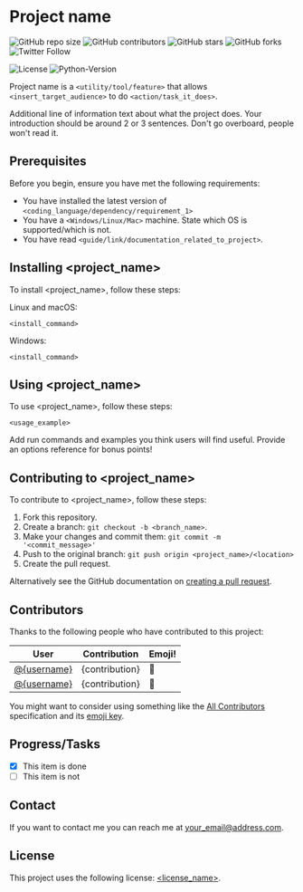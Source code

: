 # Project name

<!--- These are examples. See https://shields.io for others or to customize this set of shields. You might want to include dependencies, project status and licence info here. Logos can be found at https://simpleicons.org/ --->
![GitHub repo size](https://img.shields.io/github/repo-size/{user}/{repo}?style=plastic&logo=appveyor)
![GitHub contributors](https://img.shields.io/github/contributors/{user}/{repo}?style=plastic&logo=appveyor)
![GitHub stars](https://img.shields.io/github/stars/{user}/{repo}?style=social)
![GitHub forks](https://img.shields.io/github/forks/{user}/{repo}?style=social)
![Twitter Follow](https://img.shields.io/twitter/follow/{userID}?style=social&link=http://left&link=http://right)
<!--- The following can really be anything you want. Format for this is https://img.shields.io/badge/<LABEL>-<MESSAGE>-<COLOR> --->
![License](https://img.shields.io/badge/license-licensetype-blue?style=plastic&logo=appveyor)
![Python-Version](https://img.shields.io/badge/language-version-blueviolet?style=plastic&logo=appveyor)

Project name is a `<utility/tool/feature>` that allows `<insert_target_audience>` to do `<action/task_it_does>`.

Additional line of information text about what the project does. Your introduction should be around 2 or 3 sentences. Don't go overboard, people won't read it.

## Prerequisites

Before you begin, ensure you have met the following requirements:
<!--- These are just example requirements. Add, duplicate or remove as required --->
* You have installed the latest version of `<coding_language/dependency/requirement_1>`
* You have a `<Windows/Linux/Mac>` machine. State which OS is supported/which is not.
* You have read `<guide/link/documentation_related_to_project>`.

## Installing <project_name>

To install <project_name>, follow these steps:

Linux and macOS:
```
<install_command>
```

Windows:
```
<install_command>
```
## Using <project_name>

To use <project_name>, follow these steps:

```
<usage_example>
```

Add run commands and examples you think users will find useful. Provide an options reference for bonus points!

## Contributing to <project_name>
<!--- If your README is long or you have some specific process or steps you want contributors to follow, consider creating a separate CONTRIBUTING.md file--->
To contribute to <project_name>, follow these steps:

1. Fork this repository.
2. Create a branch: `git checkout -b <branch_name>`.
3. Make your changes and commit them: `git commit -m '<commit_message>'`
4. Push to the original branch: `git push origin <project_name>/<location>`
5. Create the pull request.

Alternatively see the GitHub documentation on [creating a pull request](https://help.github.com/en/github/collaborating-with-issues-and-pull-requests/creating-a-pull-request).

## Contributors

Thanks to the following people who have contributed to this project:


User | Contribution | Emoji!
------------ | ------------- | -------------
[@{username}](https://github.com/{user}) | {contribution} | 📖
[@{username}](https://github.com/{user}) | {contribution} | 🐛

<!--- add others as needed --->

You might want to consider using something like the [All Contributors](https://github.com/all-contributors/all-contributors) specification and its [emoji key](https://allcontributors.org/docs/en/emoji-key).

## Progress/Tasks
- [x] This item is done
- [ ] This item is not

## Contact

If you want to contact me you can reach me at <your_email@address.com>.

## License
<!--- If you're not sure which open license to use see https://choosealicense.com/--->

This project uses the following license: [<license_name>](<link>).